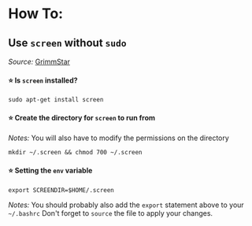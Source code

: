 # How To:
## Use `screen` without `sudo`
*Source:* [GrimmStar](https://github.com/Grimmstar/.dotfiles)

#### ⭐ Is `screen` installed?
```
sudo apt-get install screen
```

#### ⭐ Create the directory for `screen` to run from
*Notes:* You will also have to modify the permissions on the directory
```
mkdir ~/.screen && chmod 700 ~/.screen
```

#### ⭐ Setting the `env` variable
```
export SCREENDIR=$HOME/.screen
```

*Notes:* You should probably also add the `export` statement above to your `~/.bashrc` Don't forget to `source` the file to apply your changes.

